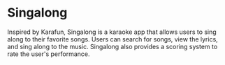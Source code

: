 # Singalong

Inspired by Karafun, Singalong is a karaoke app that allows users to sing along to their favorite songs. Users can search for songs, view the lyrics, and sing along to the music. Singalong also provides a scoring system to rate the user's performance.